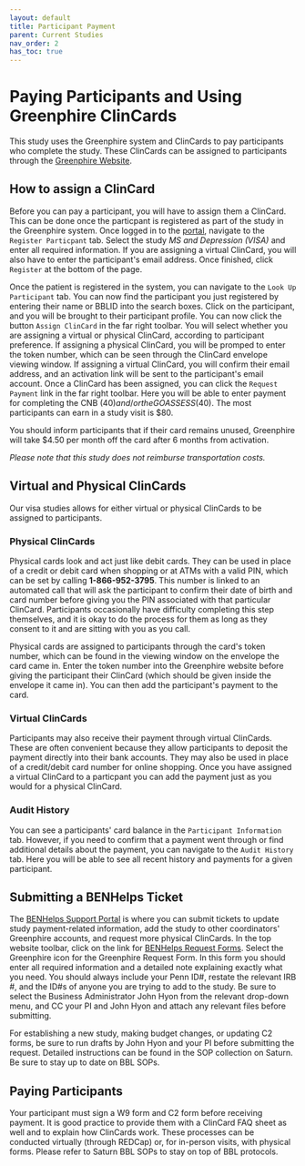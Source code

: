 ```yaml
---
layout: default
title: Participant Payment
parent: Current Studies
nav_order: 2
has_toc: true
---
```


# Paying Participants and Using Greenphire ClinCards
This study uses the Greenphire system and ClinCards to pay participants who complete the study. These ClinCards can be assigned to participants through the [Greenphire Website](https://clincard.com/login/). 

## How to assign a ClinCard
Before you can pay a participant, you will have to assign them a ClinCard. This can be done once the particpant is registered as part of the study in the Greenphire system. Once logged in to the [portal](https://clincard.com/login/), navigate to the `Register Particpant` tab. Select the study *MS and Depression (VISA)* and enter all required information. If you are assigning a virtual ClinCard, you will also have to enter the participant's email address. Once finished, click `Register` at the bottom of the page. 

Once the patient is registered in the system, you can navigate to the `Look Up Participant` tab. You can now find the participant you just registered by entering their name or BBLID into the search boxes. Click on the participant, and you will be brought to their participant profile. You can now click the button `Assign ClinCard` in the far right toolbar. You will select whether you are assigning a virtual or physical ClinCard, according to participant preference. If assigning a physical ClinCard, you will be promped to enter the token number, which can be seen through the ClinCard envelope viewing window. If assigning a virtual ClinCard, you will confirm their email address, and an activation link will be sent to the participant's email account. Once a ClinCard has been assigned, you can click the `Request Payment` link in the far right toolbar. Here you will be able to enter payment for completing the CNB ($40) and/or the GOASSESS ($40). The most participants can earn in a study visit is $80.

You should inform participants that if their card remains unused, Greenphire will take $4.50 per month off the card after 6 months from activation.

*Please note that this study does not reimburse transportation costs.*

## Virtual and Physical ClinCards
Our visa studies allows for either virtual or physical ClinCards to be assigned to participants. 

### Physical ClinCards
Physical cards look and act just like debit cards. They can be used in place of a credit or debit card when shopping or at ATMs with a valid PIN, which can be set by calling **1-866-952-3795**. This number is linked to an automated call that will ask the participant to confirm their date of birth and card number before giving you the PIN associated with that particular ClinCard. Participants occasionally have difficulty completing this step themselves, and it is okay to do the process for them as long as they consent to it and are sitting with you as you call. 

Physical cards are assigned to participants through the card's token number, which can be found in the viewing window on the envelope the card came in. Enter the token number into the Greenphire website before giving the participant their ClinCard (which should be given inside the envelope it came in). You can then add the participant's payment to the card.

### Virtual ClinCards
Participants may also receive their payment through virtual ClinCards. These are often convenient because they allow participants to deposit the payment directly into their bank accounts. They may also be used in place of a credit/debit card number for online shopping. Once you have assigned a virtual ClinCard to a particpant you can add the payment just as you would for a physical ClinCard. 

### Audit History
You can see a participants' card balance in the `Participant Information` tab. However, if you need to confirm that a payment went through or find additional details about the payment, you can navigate to the `Audit History` tab. Here you will be able to see all recent history and payments for a given participant.

## Submitting a BENHelps Ticket
The [BENHelps Support Portal](https://benhelps.upenn.edu/support/home) is where you can submit tickets to update study payment-related information, add the study to other coordinators' Greenphire accounts, and request more physical ClinCards. In the top website toolbar, click on the link for [BENHelps Request Forms](https://benhelps.upenn.edu/support/catalog/items). Select the Greenphire icon for the Greenphire Request Form. In this form you should enter all required information and a detailed note explaining exactly what you need. You should always include your Penn ID#, restate the relevant IRB #, and the ID#s of anyone you are trying to add to the study. Be sure to select the Business Administrator John Hyon from the relevant drop-down menu, and CC your PI and John Hyon and attach any relevant files before submitting. 

For establishing a new study, making budget changes, or updating C2 forms, be sure to run drafts by John Hyon and your PI before submitting the request. Detailed instructions can be found in the SOP collection on Saturn. Be sure to stay up to date on BBL SOPs. 

## Paying Participants 
Your participant must sign a W9 form and C2 form before receiving payment. It is good practice to provide them with a ClinCard FAQ sheet as well and to explain how ClinCards work. These processes can be conducted virtually (through REDCap) or, for in-person visits, with physical forms. Please refer to Saturn BBL SOPs to stay on top of BBL protocols. 
